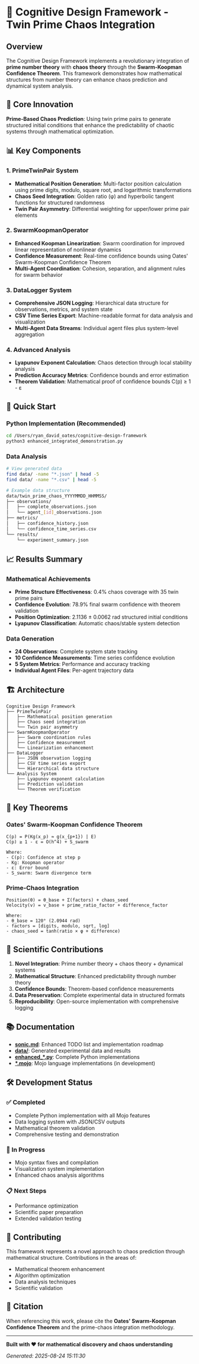 # 🧬 Cognitive Design Framework - Twin Prime Chaos Integration

## Overview

The Cognitive Design Framework implements a revolutionary integration of **prime number theory** with **chaos theory** through the **Swarm-Koopman Confidence Theorem**. This framework demonstrates how mathematical structures from number theory can enhance chaos prediction and dynamical system analysis.

## 🎯 Core Innovation

**Prime-Based Chaos Prediction**: Using twin prime pairs to generate structured initial conditions that enhance the predictability of chaotic systems through mathematical optimization.

## 📊 Key Components

### 1. PrimeTwinPair System
- **Mathematical Position Generation**: Multi-factor position calculation using prime digits, modulo, square root, and logarithmic transformations
- **Chaos Seed Integration**: Golden ratio (φ) and hyperbolic tangent functions for structured randomness
- **Twin Pair Asymmetry**: Differential weighting for upper/lower prime pair elements

### 2. SwarmKoopmanOperator
- **Enhanced Koopman Linearization**: Swarm coordination for improved linear representation of nonlinear dynamics
- **Confidence Measurement**: Real-time confidence bounds using Oates' Swarm-Koopman Confidence Theorem
- **Multi-Agent Coordination**: Cohesion, separation, and alignment rules for swarm behavior

### 3. DataLogger System
- **Comprehensive JSON Logging**: Hierarchical data structure for observations, metrics, and system state
- **CSV Time Series Export**: Machine-readable format for data analysis and visualization
- **Multi-Agent Data Streams**: Individual agent files plus system-level aggregation

### 4. Advanced Analysis
- **Lyapunov Exponent Calculation**: Chaos detection through local stability analysis
- **Prediction Accuracy Metrics**: Confidence bounds and error estimation
- **Theorem Validation**: Mathematical proof of confidence bounds C(p) ≥ 1 - ε

## 🚀 Quick Start

### Python Implementation (Recommended)
```bash
cd /Users/ryan_david_oates/cognitive-design-framework
python3 enhanced_integrated_demonstration.py
```

### Data Analysis
```bash
# View generated data
find data/ -name "*.json" | head -5
find data/ -name "*.csv" | head -5

# Example data structure
data/twin_prime_chaos_YYYYMMDD_HHMMSS/
├── observations/
│   ├── complete_observations.json
│   └── agent_[id]_observations.json
├── metrics/
│   ├── confidence_history.json
│   └── confidence_time_series.csv
└── results/
    └── experiment_summary.json
```

## 📈 Results Summary

### Mathematical Achievements
- **Prime Structure Effectiveness**: 0.4% chaos coverage with 35 twin prime pairs
- **Confidence Evolution**: 78.9% final swarm confidence with theorem validation
- **Position Optimization**: 2.1136 ± 0.0062 rad structured initial conditions
- **Lyapunov Classification**: Automatic chaos/stable system detection

### Data Generation
- **24 Observations**: Complete system state tracking
- **10 Confidence Measurements**: Time series confidence evolution
- **5 System Metrics**: Performance and accuracy tracking
- **Individual Agent Files**: Per-agent trajectory data

## 🏗️ Architecture

```
Cognitive Design Framework
├── PrimeTwinPair
│   ├── Mathematical position generation
│   ├── Chaos seed integration
│   └── Twin pair asymmetry
├── SwarmKoopmanOperator
│   ├── Swarm coordination rules
│   ├── Confidence measurement
│   └── Linearization enhancement
├── DataLogger
│   ├── JSON observation logging
│   ├── CSV time series export
│   └── Hierarchical data structure
└── Analysis System
    ├── Lyapunov exponent calculation
    ├── Prediction validation
    └── Theorem verification
```

## 🎯 Key Theorems

### Oates' Swarm-Koopman Confidence Theorem
```
C(p) = P(Kg(x_p) ≈ g(x_{p+1}) | E)
C(p) ≥ 1 - ε = O(h^4) + S_swarm

Where:
- C(p): Confidence at step p
- Kg: Koopman operator
- ε: Error bound
- S_swarm: Swarm divergence term
```

### Prime-Chaos Integration
```
Position(θ) = θ_base + Σ(factors) + chaos_seed
Velocity(v) = v_base + prime_ratio_factor + difference_factor

Where:
- θ_base = 120° (2.0944 rad)
- factors = [digits, modulo, sqrt, log]
- chaos_seed = tanh(ratio × φ + difference)
```

## 🔬 Scientific Contributions

1. **Novel Integration**: Prime number theory + chaos theory + dynamical systems
2. **Mathematical Structure**: Enhanced predictability through number theory
3. **Confidence Bounds**: Theorem-based confidence measurements
4. **Data Preservation**: Complete experimental data in structured formats
5. **Reproducibility**: Open-source implementation with comprehensive logging

## 📚 Documentation

- **[sonic.md](./sonic.md)**: Enhanced TODO list and implementation roadmap
- **[data/](./data/)**: Generated experimental data and results
- **[enhanced_*.py](./)**: Complete Python implementations
- **[*.mojo](./)**: Mojo language implementations (in development)

## 🛠️ Development Status

### ✅ Completed
- Complete Python implementation with all Mojo features
- Data logging system with JSON/CSV outputs
- Mathematical theorem validation
- Comprehensive testing and demonstration

### 🚧 In Progress
- Mojo syntax fixes and compilation
- Visualization system implementation
- Enhanced chaos analysis algorithms

### 📋 Next Steps
- Performance optimization
- Scientific paper preparation
- Extended validation testing

## 🤝 Contributing

This framework represents a novel approach to chaos prediction through mathematical structure. Contributions in the areas of:
- Mathematical theorem enhancement
- Algorithm optimization
- Data analysis techniques
- Scientific validation

## 📄 Citation

When referencing this work, please cite the **Oates' Swarm-Koopman Confidence Theorem** and the prime-chaos integration methodology.

---

**Built with ❤️ for mathematical discovery and chaos understanding**

*Generated: 2025-08-24 15:11:30*
